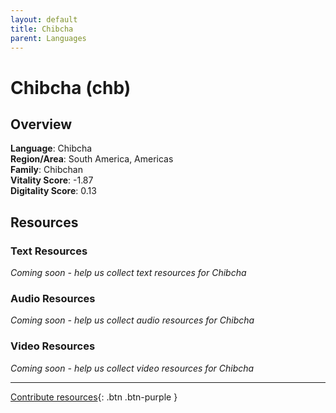 ```yaml
---
layout: default
title: Chibcha
parent: Languages
---
```


# Chibcha (chb)

## Overview

**Language**: Chibcha  
**Region/Area**: South America, Americas  
**Family**: Chibchan  
**Vitality Score**: -1.87  
**Digitality Score**: 0.13  

## Resources

### Text Resources
*Coming soon - help us collect text resources for Chibcha*

### Audio Resources
*Coming soon - help us collect audio resources for Chibcha*

### Video Resources
*Coming soon - help us collect video resources for Chibcha*

---

[Contribute resources](https://fairtrain.github.io/){: .btn .btn-purple }
